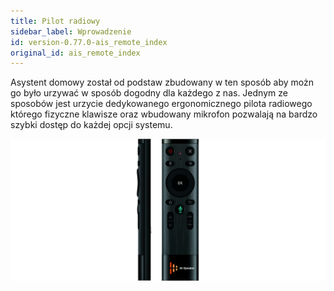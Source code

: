 ```yaml
---
title: Pilot radiowy
sidebar_label: Wprowadzenie
id: version-0.77.0-ais_remote_index
original_id: ais_remote_index
---
```


Asystent domowy został od podstaw zbudowany w ten sposób aby możn go było urzywać w sposób dogodny dla każdego z nas. Jednym ze sposobów jest urzycie dedykowanego ergonomicznego pilota radiowego którego fizyczne klawisze oraz wbudowany mikrofon pozwalają na bardzo szybki dostęp do każdej opcji systemu.

![Pilot do asystenta](/img/en/remote/remote.png)
